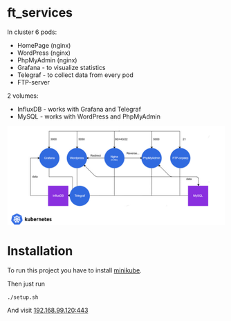 # ft_services

In cluster
6 pods:
* HomePage (nginx)
* WordPress (nginx)
* PhpMyAdmin (nginx)
* Grafana - to visualize statistics
* Telegraf - to collect data from every pod
* FTP-server

2 volumes:
* InfluxDB - works with Grafana and Telegraf
* MySQL - works with WordPress and PhpMyAdmin

![Illustration](https://github.com/Zera57/ft_services/raw/master/illustration/ft_services.png)

# Installation

To run this project you have to install [minikube](https://kubernetes.io/ru/docs/tasks/tools/install-minikube/).

Then just run

	./setup.sh

And visit [192.168.99.120:443](https://192.168.99.120:443)

